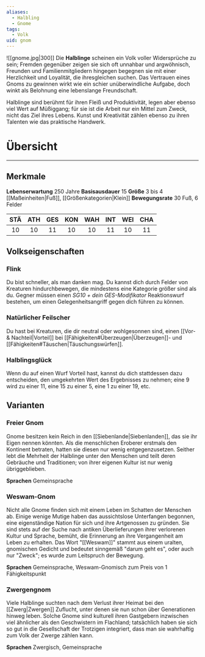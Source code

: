 ```yaml
---
aliases:
  - Halbling
  - Gnome
tags:
  - Volk
uid: gnom
---
```

<span class="img-right">![[gnome.jpg|300]]</span>
Die **Halblinge** scheinen ein Volk voller Widersprüche zu sein; Fremden gegenüber zeigen sie sich oft unnahbar und argwöhnisch, Freunden und Familienmitgliedern hingegen begegnen sie mit einer Herzlichkeit und Loyalität, die ihresgleichen suchen. Das Vertrauen eines Gnoms zu gewinnen wirkt wie ein schier unüberwindliche Aufgabe, doch winkt als Belohnung eine lebenslange Freundschaft.

Halblinge sind berühmt für ihren Fleiß und Produktivität, legen aber ebenso viel Wert auf Müßiggang; für sie ist die Arbeit nur ein Mittel zum Zweck, nicht das Ziel ihres Lebens. Kunst und Kreativität zählen ebenso zu ihren Talenten wie das praktische Handwerk.

# Übersicht
---
## Merkmale
**Lebenserwartung** 250 Jahre
**Basisausdauer** 15
**Größe** 3 bis 4 [[Maßeinheiten|Fuß]], [[Größenkategorien|Klein]]
**Bewegungsrate** 30 Fuß, 6 Felder

| STÄ | ATH | GES | KON | WAH | INT | WEI | CHA |
| :-: | :-: | :-: | :-: | :-: | :-: | :-: | :-: |
| 10  | 10  | 11  | 10  | 10  | 11  | 10  | 11  |
## Volkseigenschaften
### Flink
Du bist schneller, als man danken mag.
Du kannst dich durch Felder von Kreaturen hindurchbewegen, die mindestens eine Kategorie größer sind als du. Gegner müssen einen _SG10 + dein GES-Modifikator_ Reaktionswurf bestehen, um einen Gelegenheitsangriff gegen dich führen zu können.
### Natürlicher Feilscher
Du hast bei Kreaturen, die dir neutral oder wohlgesonnen sind, einen [[Vor- & Nachteil|Vorteil]] bei [[Fähigkeiten#Überzeugen|Überzeugen]]- und [[Fähigkeiten#Täuschen|Täuschungswürfen]].
### Halblingsglück
Wenn du auf einen Wurf Vorteil hast, kannst du dich stattdessen dazu entscheiden, den umgekehrten Wert des Ergebnisses zu nehmen; eine 9 wird zu einer 11, eine 15 zu einer 5, eine 1 zu einer 19, etc.
## Varianten
### Freier Gnom
Gnome besitzen kein Reich in den [[Siebenlande|Siebenlanden]], das sie ihr Eigen nennen könnten. Als die menschlichen Eroberer erstmals den Kontinent betraten, hatten sie diesen nur wenig entgegenzusetzen. Seither lebt die Mehrheit der Halblinge unter den Menschen und teilt deren Gebräuche und Traditionen; von ihrer eigenen Kultur ist nur wenig übriggeblieben.

**Sprachen** Gemeinsprache
### Weswam-Gnom
Nicht alle Gnome finden sich mit einem Leben im Schatten der Menschen ab. Einige wenige Mutige haben das aussichtslose Unterfangen begonnen, eine eigenständige Nation für sich und ihre Artgenossen zu gründen. Sie sind stets auf der Suche nach antiken Überlieferungen ihrer verlorenen Kultur und Sprache, bemüht, die Erinnerung an ihre Vergangenheit am Leben zu erhalten. Das Wort "[[Weswam]]" stammt aus einem uralten, gnomischen Gedicht und bedeutet sinngemäß "darum geht es", oder auch nur "Zweck"; es wurde zum Leitspruch der Bewegung.

**Sprachen** Gemeinsprache, Weswam-Gnomisch zum Preis von 1 Fähigkeitspunkt
### Zwergengnom
Viele Halblinge suchten nach dem Verlust ihrer Heimat bei den [[Zwerg|Zwergen]] Zuflucht, unter denen sie nun schon über Generationen hinweg leben. Solche Gnome sind kulturell ihren Gastgebern inzwischen viel ähnlicher als den Geschwistern im Flachland; tatsächlich haben sie sich so gut in die Gesellschaft der Trotzigen integriert, dass man sie wahrhaftig zum Volk der Zwerge zählen kann.

**Sprachen** Zwergisch, Gemeinsprache